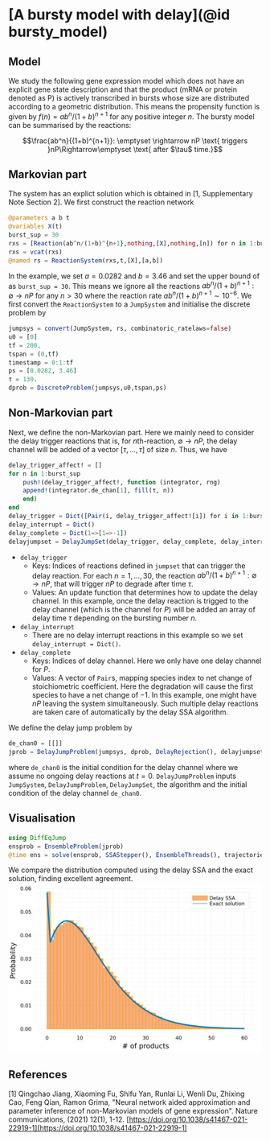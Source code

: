 # [A bursty model with delay](@id bursty_model)

## Model
We study the following gene expression model which does not have an explicit gene state description
and that the product (mRNA or protein denoted as P) is actively transcribed in bursts whose size are distributed according to a geometric distribution. This means the propensity function is given by $f(n) = ab^n/(1+b)^{n+1}$ for any positive integer $n$. The bursty model can be summarised by the reactions: 
```math
\frac{ab^n}{(1+b)^{n+1}}: \emptyset \rightarrow nP \text{ triggers }nP\Rightarrow\emptyset \text{ after $\tau$ time.}
```
## Markovian part
The system has an explict solution which is obtained in [1, Supplementary Note Section 2]. We first construct the reaction network
```julia
@parameters a b t
@variables X(t)
burst_sup = 30
rxs = [Reaction(ab^n/(1+b)^{n+1},nothing,[X],nothing,[n]) for n in 1:burst_sup]
rxs = vcat(rxs)
@named rs = ReactionSystem(rxs,t,[X],[a,b])
```
In the example, we set $a=0.0282$ and $b=3.46$ and set the upper bound of as `burst_sup = 30`. This means we ignore all the reactions $ab^n/(1+b)^{n+1}:\emptyset \rightarrow nP$ for any $n > 30$ where the reaction rate $ab^n/(1+b)^{n+1} \sim 10^{-6}$. 
We first convert the `ReactionSystem` to a `JumpSystem` and initialise the discrete problem by
```julia
jumpsys = convert(JumpSystem, rs, combinatoric_ratelaws=false)
u0 = [0]
tf = 200.
tspan = (0,tf)
timestamp = 0:1:tf
ps = [0.0282, 3.46]
τ = 130.
dprob = DiscreteProblem(jumpsys,u0,tspan,ps)
```

## Non-Markovian part
Next, we define the non-Markovian part. Here we mainly need to consider the delay trigger reactions that is, for *n*th-reaction, $\emptyset \rightarrow nP$, the delay channel will be added of a vector $[\tau,\ldots,\tau]$ of size $n$. Thus, we have
```julia
delay_trigger_affect! = []
for n in 1:burst_sup
    push!(delay_trigger_affect!, function (integrator, rng)
    append!(integrator.de_chan[1], fill(τ, n))
    end)
end
delay_trigger = Dict([Pair(i, delay_trigger_affect![i]) for i in 1:burst_sup])
delay_interrupt = Dict()
delay_complete = Dict(1=>[1=>-1])
delayjumpset = DelayJumpSet(delay_trigger, delay_complete, delay_interrupt)
```
- `delay_trigger  `
  - Keys: Indices of reactions defined in `jumpset` that can trigger the delay reaction.  For each $n= 1,\ldots,30,$ the reaction $ab^n/(1+b)^{n+1}:\emptyset \rightarrow nP$, that will trigger $nP$ to degrade after time $\tau$.
  - Values: An update function that determines how to update the delay channel. In this example, once the delay reaction is trigged to the delay channel (which is the channel for $P$) will be added an array of delay time $\tau$ depending on the bursting number $n$.
- `delay_interrupt` 
  - There are no delay interrupt reactions in this example so we set `delay_interrupt = Dict()`.
- `delay_complete` 
  - Keys: Indices of delay channel. Here we only have one delay channel for $P$.
  - Values: A vector of `Pair`s, mapping species index to net change of stoichiometric coefficient. Here the degradation will cause the first species to have a net change of $-1$. In this example, one might have $nP$ leaving the system simultaneously. Such multiple delay reactions are taken care of automatically by the delay SSA algorithm.
  
We define the delay jump problem by 
```julia
de_chan0 = [[]]
jprob = DelayJumpProblem(jumpsys, dprob, DelayRejection(), delayjumpset, de_chan0, save_positions=(false,false))
```
where `de_chan0` is the initial condition for the delay channel where we assume no ongoing delay reactions at $t=0$. `DelayJumpProblem` inputs `JumpSystem`, `DelayJumpProblem`, `DelayJumpSet`, the algorithm and the initial condition of the delay channel `de_chan0`.
## Visualisation
```julia
using DiffEqJump
ensprob = EnsembleProblem(jprob)
@time ens = solve(ensprob, SSAStepper(), EnsembleThreads(), trajectories=10^5)
```
We compare the distribution computed using the delay SSA and the exact solution, finding excellent agreement. 
![bursty](../assets/bursty.svg)

## References
[1] Qingchao Jiang, Xiaoming Fu, Shifu Yan, Runlai Li, Wenli Du, Zhixing Cao, Feng Qian, Ramon Grima, "Neural network aided approximation and parameter inference of non-Markovian models of gene expression". Nature communications, (2021) 12(1), 1-12. [https://doi.org/10.1038/s41467-021-22919-1](https://doi.org/10.1038/s41467-021-22919-1)

